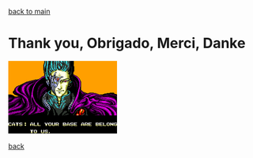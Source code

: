 [back to main](../../../../README.md)

# Thank you, Obrigado, Merci, Danke

![dssv](../static/images/Aybabtu.png)

[back](conclusion.md)
